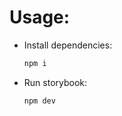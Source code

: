 # Usage:

- Install dependencies:

  ```bash
  npm i
  ```

- Run storybook:
  ```bash
  npm dev
  ```
